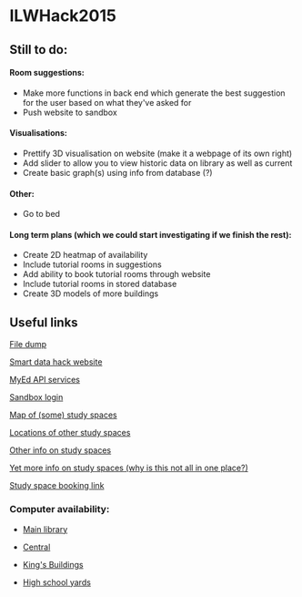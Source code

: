 # ILWHack2015

## Still to do:

#### Room suggestions:

- Make more functions in back end which generate the best suggestion for the user based on what they've asked for
- Push website to sandbox

#### Visualisations:

- Prettify 3D visualisation on website (make it a webpage of its own right)
- Add slider to allow you to view historic data on library as well as current
- Create basic graph(s) using info from database (?)

#### Other:

- Go to bed

#### Long term plans (which we could start investigating if we finish the rest):

- Create 2D heatmap of availability
- Include tutorial rooms in suggestions
- Add ability to book tutorial rooms through website
- Include tutorial rooms in stored database
- Create 3D models of more buildings


## Useful links

[File dump](https://drive.google.com/folderview?id=0B0Sf-og_VzkdRmRMVXVoRTBVWGc&usp=sharing)

[Smart data hack website](http://smartdatahack.org/)

[MyEd API services](https://www.wiki.ed.ac.uk/pages/viewpage.action?pageId=251988936)

[Sandbox login](https://chostt.is.ed.ac.uk:2083/)

[Map of (some) study spaces](http://www.docs.is.ed.ac.uk/docs/Subjects/IS-Help/map.html)

[Locations of other study spaces](http://www.ed.ac.uk/schools-departments/information-services/computing/desktop-personal/open-access/locations)

[Other info on study spaces](http://www.ed.ac.uk/schools-departments/information-services/students/study-space/computers-for-study)

[Yet more info on study spaces (why is this not all in one place?)](http://www.ed.ac.uk/schools-departments/student-administration/timetabling/students/student-study-space)

[Study space booking link](https://www.ted.is.ed.ac.uk/UOE1415STU_WRB/book.aspx)

### Computer availability:

 - [Main library](http://labmonitor.ucs.ed.ac.uk/myed/index.cfm?fuseaction=Available&lab_group_name=Main%20Library)

 - [Central](http://labmonitor.ucs.ed.ac.uk/myed/index.cfm?fuseaction=Available&lab_group_name=Central)

 - [King's Buildings](http://labmonitor.ucs.ed.ac.uk/myed/index.cfm?fuseaction=Available&lab_group_name=KB%20Labs)

 - [High school yards](http://labmonitor.ucs.ed.ac.uk/myed/index.cfm?fuseaction=Available&lab_group_name=Holyrood%20and%20High%20School%20Yards)

